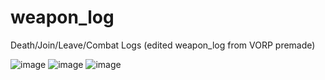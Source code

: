 # weapon_log
Death/Join/Leave/Combat Logs (edited weapon_log from VORP premade)

![image](https://user-images.githubusercontent.com/104223970/165524808-94799c24-a094-4773-aa1a-e1e8ee2dbbb4.png)
![image](https://user-images.githubusercontent.com/104223970/165525083-63b8d675-2d95-435b-bc47-b7e8f21c5124.png)
![image](https://user-images.githubusercontent.com/104223970/165525196-28c4c279-4043-4e6b-b209-c9158184a902.png)
